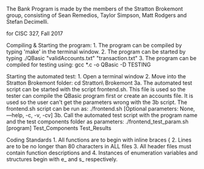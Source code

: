 The Bank Program is made by the members of the Stratton Brokemont group, 
consisting of Sean Remedios, Taylor Simpson, Matt Rodgers and Stefan 
Decimelli.

for CISC 327, Fall 2017			

Compiling & Starting the program:
	1. The program can be compiled by typing 'make' in the terminal window.
	2. The program can be started by typing ./QBasic "validAccounts.txt" "transaction.txt"
	3. The program can be compiled for testing using: gcc *.c -o QBasic -D TESTING 

Starting the automated test:
	1. Open a terminal window
	2. Move into the Stratton Brokemont folder:
		cd Stratton\ Brokemont
	3a. The automated test script can be started with the script frontend.sh. This file is used so the tester can compile the QBasic program first or create an accounts file. It is used so the user can't get the parameters wrong with the 3b script. The frontend.sh script can be run as:
		./frontend.sh [Optional parameters: None, —help, -c, -v, -cv]
	3b. Call the automated test script with the program name and the test
	components folder as parameters:
		./frontend_test_param.sh [program] Test_Components Test_Results

Coding Standards
	1. All functions are to begin with inline braces {
	2. Lines are to be no longer than 80 characters in ALL files
	3. All header files must contain function descriptions and 
	4. Instances of enumeration variables and structures begin with e_ and s_ 	respectively.
